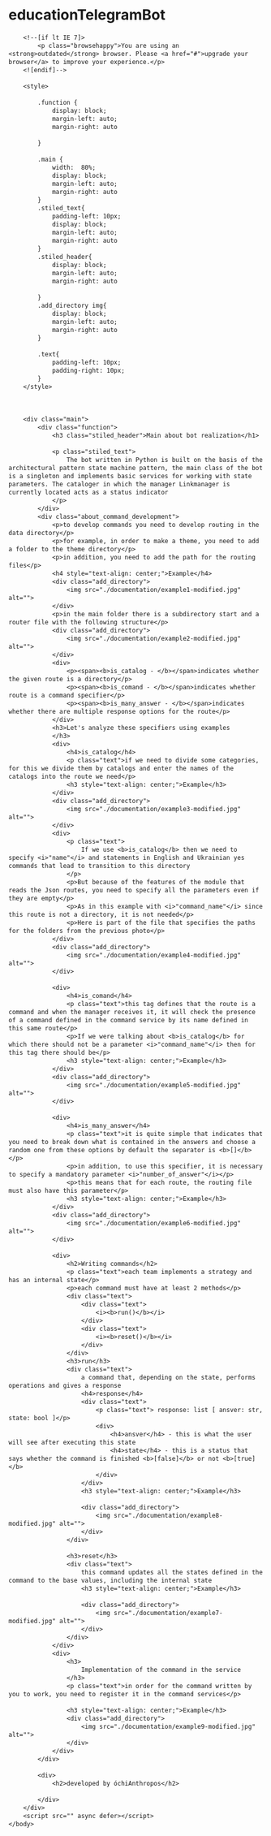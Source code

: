 # educationTelegramBot
<!DOCTYPE html>
<!--[if lt IE 7]>      <html class="no-js lt-ie9 lt-ie8 lt-ie7"> <![endif]-->
<!--[if IE 7]>         <html class="no-js lt-ie9 lt-ie8"> <![endif]-->
<!--[if IE 8]>         <html class="no-js lt-ie9"> <![endif]-->
<html>
    <head>
        <meta charset="utf-8">
        <meta http-equiv="X-UA-Compatible" content="IE=edge">
        <title></title>
        <meta name="description" content="">
        <meta name="viewport" content="width=device-width, initial-scale=1">
        <link rel="stylesheet" href="">
    </head>
    <body>

        <!--[if lt IE 7]>
            <p class="browsehappy">You are using an <strong>outdated</strong> browser. Please <a href="#">upgrade your browser</a> to improve your experience.</p>
        <![endif]-->
        
        <style>

            .function {
                display: block;
                margin-left: auto;
                margin-right: auto 

            }

            .main {
                width:  80%;
                display: block;
                margin-left: auto;
                margin-right: auto 
            }
            .stiled_text{
                padding-left: 10px;
                display: block;
                margin-left: auto;
                margin-right: auto 
            }
            .stiled_header{
                display: block;
                margin-left: auto;
                margin-right: auto 

            }
            .add_directory img{
                display: block;
                margin-left: auto;
                margin-right: auto 
            }

            .text{
                padding-left: 10px;
                padding-right: 10px;
            }
        </style>



        <div class="main">
            <div class="function">
                <h3 class="stiled_header">Main about bot realization</h1>

                <p class="stiled_text">
                    The bot written in Python is built on the basis of the architectural pattern state machine pattern, the main class of the bot is a singleton and implements basic services for working with state parameters. The cataloger in which the manager Linkmanager is currently located acts as a status indicator
                </p>
            </div>
            <div class="about_command_development">
                <p>to develop commands you need to develop routing in the data directory</p>
                <p>for example, in order to make a theme, you need to add a folder to the theme directory</p>
                <p>in addition, you need to add the path for the routing files</p>
                <h4 style="text-align: center;">Example</h4>
                <div class="add_directory">
                    <img src="./documentation/example1-modified.jpg" alt="">
                </div>
                <p>in the main folder there is a subdirectory start and a router file with the following structure</p>
                <div class="add_directory">
                    <img src="./documentation/example2-modified.jpg" alt="">
                </div>
                <div>
                    <p><span><b>is_catalog - </b></span>indicates whether the given route is a directory</p>
                    <p><span><b>is_comand - </b></span>indicates whether route is a command specifier</p>
                    <p><span><b>is_many_answer - </b></span>indicates whether there are multiple response options for the route</p>
                </div>
                <h3>Let's analyze these specifiers using examples
                </h3>
                <div>
                    <h4>is_catalog</h4>
                    <p class="text">if we need to divide some categories, for this we divide them by catalogs and enter the names of the catalogs into the route we need</p>
                    <h3 style="text-align: center;">Example</h3>
                </div>
                <div class="add_directory">
                    <img src="./documentation/example3-modified.jpg" alt="">
                </div>
                <div>
                    <p class="text">
                        If we use <b>is_catalog</b> then we need to specify <i>"name"</i> and statements in English and Ukrainian yes commands that lead to transition to this directory
                    </p>
                    <p>But because of the features of the module that reads the Json routes, you need to specify all the parameters even if they are empty</p>
                    <p>As in this example with <i>"command_name"</i> since this route is not a directory, it is not needed</p>
                    <p>Here is part of the file that specifies the paths for the folders from the previous photo</p>
                </div>
                <div class="add_directory">
                    <img src="./documentation/example4-modified.jpg" alt="">
                </div>
                
                <div>
                    <h4>is_comand</h4>
                    <p class="text">this tag defines that the route is a command and when the manager receives it, it will check the presence of a command defined in the command service by its name defined in this same route</p>
                    <p>If we were talking about <b>is_catalog</b> for which there should not be a parameter <i>"command_name"</i> then for this tag there should be</p>
                    <h3 style="text-align: center;">Example</h3>
                </div>
                <div class="add_directory">
                    <img src="./documentation/example5-modified.jpg" alt="">
                </div>

                <div>
                    <h4>is_many_answer</h4>
                    <p class="text">it is quite simple that indicates that you need to break down what is contained in the answers and choose a random one from these options by default the separator is <b>[]</b></p>
                    <p>in addition, to use this specifier, it is necessary to specify a mandatory parameter <i>"number_of_answer"</i></p>
                    <p>this means that for each route, the routing file must also have this parameter</p>
                    <h3 style="text-align: center;">Example</h3>
                </div>
                <div class="add_directory">
                    <img src="./documentation/example6-modified.jpg" alt="">
                </div>

                <div>
                    <h2>Writing commands</h2>
                    <p class="text">each team implements a strategy and has an internal state</p>
                    <p>each command must have at least 2 methods</p>
                    <div class="text">
                        <div class="text">
                            <i><b>run()</b></i>
                        </div>
                        <div class="text">
                            <i><b>reset()</b></i>
                        </div>
                    </div>
                    <h3>run</h3>
                    <div class="text">
                        a command that, depending on the state, performs operations and gives a response 
                        <h4>response</h4>
                        <div class="text">
                            <p class="text"> response: list [ ansver: str, state: bool ]</p>
                            <div>
                                <h4>ansver</h4> - this is what the user will see after executing this state
                                <h4>state</h4> - this is a status that says whether the command is finished <b>[false]</b> or not <b>[true]</b>
                            </div>
                        </div>
                        <h3 style="text-align: center;">Example</h3>

                        <div class="add_directory">
                            <img src="./documentation/example8-modified.jpg" alt="">
                        </div>
                    </div>

                    <h3>reset</h3>
                    <div class="text">
                        this command updates all the states defined in the command to the base values, including the internal state
                        <h3 style="text-align: center;">Example</h3>
                        
                        <div class="add_directory">
                            <img src="./documentation/example7-modified.jpg" alt="">
                        </div>
                    </div>
                </div>
                <div>
                    <h3>
                        Implementation of the command in the service
                    </h3>
                    <p class="text">in order for the command written by you to work, you need to register it in the command services</p>

                    <h3 style="text-align: center;">Example</h3>
                    <div class="add_directory">
                        <img src="./documentation/example9-modified.jpg" alt="">
                    </div>
                </div>
            </div>

            <div>
                <h2>developed by óchiAnthropos</h2>

            </div>
        </div>
        <script src="" async defer></script>
    </body>
</html>